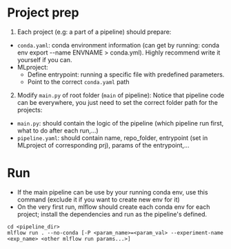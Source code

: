 # Project prep
1. Each project (e.g: a part of a pipeline) should prepare:
  - `conda.yaml`: conda environment information (can get by running: conda env export --name ENVNAME > conda.yml). Highly recommend write it yourself if you can.
  - MLproject:
    - Define entrypoint: running a specific file with predefined parameters.
    - Point to the correct `conda.yaml` path
2. Modify `main.py` of root folder (`main` of pipeline): Notice that pipeline code can be everywhere, you just need to set the correct folder path for the projects:
  - `main.py`: should contain the logic of the pipeline (which pipeline run first, what to do after each run,...)
  - `pipeline.yaml`: should contain name, repo_folder, entrypoint (set in MLproject of corresponding prj), params of the entrypoint,...

# Run
- If the main pipeline can be use by your running conda env, use this command (exclude it if you want to create new env for it)
- On the very first run, mlflow should create each conda env for each project; install the dependencies and run as the pipeline's defined.

```
cd <pipeline_dir>
mlflow run . --no-conda [-P <param_name>=<param_val> --experiment-name <exp_name> <other mlflow run params...>]
````